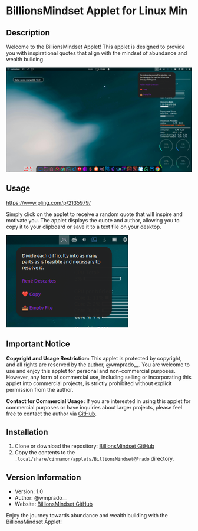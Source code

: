 # BillionsMindset Applet for Linux Min

## Description

Welcome to the BillionsMindset Applet! This applet is designed to provide you with inspirational quotes that align with the mindset of abundance and wealth building.

![BillionsMindset Logo](BillionsMindset.png)


## Usage

https://www.pling.com/p/2135979/

Simply click on the applet to receive a random quote that will inspire and motivate you. The applet displays the quote and author, allowing you to copy it to your clipboard or save it to a text file on your desktop.

![BillionsMindset Logo](descartes.png)

## Important Notice

**Copyright and Usage Restriction:**
This applet is protected by copyright, and all rights are reserved by the author, @wmprado__. You are welcome to use and enjoy this applet for personal and non-commercial purposes. However, any form of commercial use, including selling or incorporating this applet into commercial projects, is strictly prohibited without explicit permission from the author.

**Contact for Commercial Usage:**
If you are interested in using this applet for commercial purposes or have inquiries about larger projects, please feel free to contact the author via [GitHub](https://github.com/wmprado/BillionsMindset/).

## Installation

1. Clone or download the repository: [BillionsMindset GitHub](https://github.com/wmprado/BillionsMindset/)
2. Copy the contents to the `.local/share/cinnamon/applets/BillionsMindset@Prado` directory.

## Version Information

- Version: 1.0
- Author: @wmprado__
- Website: [BillionsMindset GitHub](https://github.com/wmprado/BillionsMindset/)

Enjoy the journey towards abundance and wealth building with the BillionsMindset Applet!

